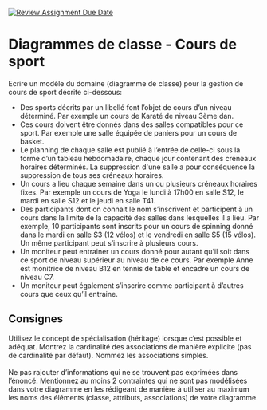 [![Review Assignment Due Date](https://classroom.github.com/assets/deadline-readme-button-24ddc0f5d75046c5622901739e7c5dd533143b0c8e959d652212380cedb1ea36.svg)](https://classroom.github.com/a/Yvtn90c8)
# Diagrammes de classe - Cours de sport
Ecrire un modèle du domaine (diagramme de classe) pour la gestion de cours de sport décrite ci-dessous:
<br>
- Des sports décrits par un libellé font l’objet de cours d’un niveau déterminé. Par exemple un cours de Karaté de niveau 3ème dan. 
- Ces cours doivent être donnés dans des salles compatibles pour ce sport. Par exemple une salle équipée de paniers pour un cours de basket. 
- Le planning de chaque salle est publié à l’entrée de celle-ci sous la forme d’un tableau hebdomadaire, chaque jour contenant des créneaux horaires déterminés. La suppression d'une salle a pour conséquence la suppression de tous ses créneaux horaires.
- Un cours a lieu chaque semaine dans un ou plusieurs créneaux horaires fixes. Par exemple un cours de Yoga le lundi à 17h00 en salle S12, le mardi en salle S12 et le jeudi en salle T41. 
- Des participants dont on connait le nom s’inscrivent et participent à un cours dans la limite de la capacité des salles dans lesquelles il a lieu. Par exemple, 10 participants sont inscrits pour un cours de spinning donné dans le mardi en salle S3 (12 vélos) et le vendredi en salle S5 (15 vélos). Un même participant peut s’inscrire à plusieurs cours. 
- Un moniteur peut entrainer un cours donné pour autant qu’il soit dans ce sport de niveau supérieur au niveau de ce cours. Par exemple Anne est monitrice de niveau B12 en tennis de table et encadre un cours de niveau C7. 
- Un moniteur peut également s’inscrire comme participant à d’autres cours que ceux qu’il entraine. 

## Consignes
Utilisez le concept de spécialisation (héritage) lorsque c’est possible et adéquat. Montrez la cardinalité des associations de manière explicite (pas de cardinalité par défaut). Nommez les associations simples. 
<br><br>
Ne pas rajouter d’informations qui ne se trouvent pas exprimées dans l’énoncé. Mentionnez au moins 2 contraintes qui ne sont pas modélisées dans votre diagramme en les rédigeant de manière à utiliser au maximum les noms des éléments (classe, attributs, associations) de votre diagramme. 
